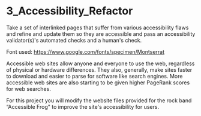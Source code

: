 # 3_Accessibility_Refactor
Take a set of interlinked pages that suffer from various accessibility
flaws and refine and update them so they are accessible and pass an accessibility
validator(s)'s automated checks and a human's check.

Font used: https://www.google.com/fonts/specimen/Montserrat

Accessible web sites allow anyone and everyone to use the web, regardless of physical or hardware differences. They also, generally, make sites faster to download and easier to parse for software like search engines. More accessible web sites are also starting to be given higher PageRank scores for web searches.

For this project you will modify the website files provided for the rock band “Accessible Frog" to improve the site's accessibility for users.
